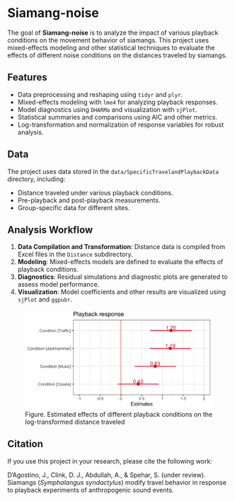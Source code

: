 
<!-- README.md is generated from README.Rmd. Please edit that file -->

# Siamang-noise

<!-- badges: start -->
<!-- badges: end -->

The goal of **Siamang-noise** is to analyze the impact of various
playback conditions on the movement behavior of siamangs. This project
uses mixed-effects modeling and other statistical techniques to evaluate
the effects of different noise conditions on the distances traveled by
siamangs.

## Features

- Data preprocessing and reshaping using `tidyr` and `plyr`.
- Mixed-effects modeling with `lme4` for analyzing playback responses.
- Model diagnostics using `DHARMa` and visualization with `sjPlot`.
- Statistical summaries and comparisons using AIC and other metrics.
- Log-transformation and normalization of response variables for robust
  analysis.

## Data

The project uses data stored in the `data/SpecificTravelandPlaybackData`
directory, including:

- Distance traveled under various playback conditions.
- Pre-playback and post-playback measurements.
- Group-specific data for different sites.

## Analysis Workflow

1.  **Data Compilation and Transformation**: Distance data is compiled
    from Excel files in the `Distance` subdirectory.
2.  **Modeling**: Mixed-effects models are defined to evaluate the
    effects of playback conditions.
3.  **Diagnostics**: Residual simulations and diagnostic plots are
    generated to assess model performance.
4.  **Visualization**: Model coefficients and other results are
    visualized using `sjPlot` and `ggpubr`.

<figure>
<img src="data/modeloutput.png"
alt="Figure. Estimated effects of different playback conditions on the log-transformed distance traveled" />
<figcaption aria-hidden="true">Figure. Estimated effects of different
playback conditions on the log-transformed distance
traveled</figcaption>
</figure>

## Citation

If you use this project in your research, please cite the following
work:

D’Agostino, J., Clink, D. J., Abdullah, A., & Spehar, S. (under review).
Siamangs (*Symphalangus syndactylus*) modify travel behavior in response
to playback experiments of anthropogenic sound events.
